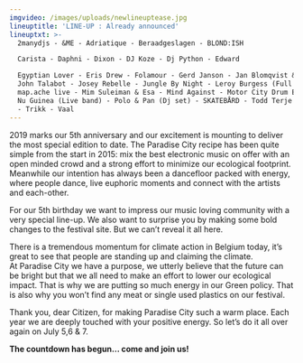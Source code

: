 ```yaml
---
imgvideo: /images/uploads/newlineuptease.jpg
lineuptitle: 'LINE-UP : Already announced'
lineuptxt: >-
  2manydjs - &ME - Adriatique - Beraadgeslagen - BLOND:ISH 

  Carista - Daphni - Dixon - DJ Koze - Dj Python - Edward  

  Egyptian Lover - Eris Drew - Folamour - Gerd Janson - Jan Blomqvist & Band -
  John Talabot - Josey Rebelle - Jungle By Night - Leroy Burgess (Full Band) -
  map.ache live - Mim Suleiman & Esa - Mind Against - Motor City Drum Ensemble -
  Nu Guinea (Live band) - Polo & Pan (Dj set) - SKATEBÅRD - Todd Terje (Dj set)
  - Trikk - Vaal
---
```

2019 marks our 5th anniversary and our excitement is mounting
to deliver the most special edition to date. The Paradise City
recipe has been quite simple from the start in 2015: mix the
best electronic music on offer with an open minded crowd and a
strong effort to minimize our ecological footprint. Meanwhile
our intention has always been a dancefloor packed with energy,
where people dance, live euphoric moments and connect with
the artists and each-other.

For our 5th birthday we want to impress our music loving
community with a very special line-up. We also want to surprise
you by making some bold changes to the festival site. But we
can’t reveal it all here.

There is a tremendous momentum for climate action in Belgium today,
it’s great to see that people are standing up and claiming the climate.\
At Paradise City we have a purpose, we utterly believe that the
future can be bright but that we all need to make an effort to lower
our ecological impact. That is why we are putting so much energy in our Green policy.
That is also why you won’t find any meat or single used plastics on our festival.

Thank you, dear Citizen, for making Paradise City such a warm
place. Each year we are deeply touched with your positive energy.
So let’s do it all over again on July 5,6 & 7.

**The countdown has begun… come and join us!**
